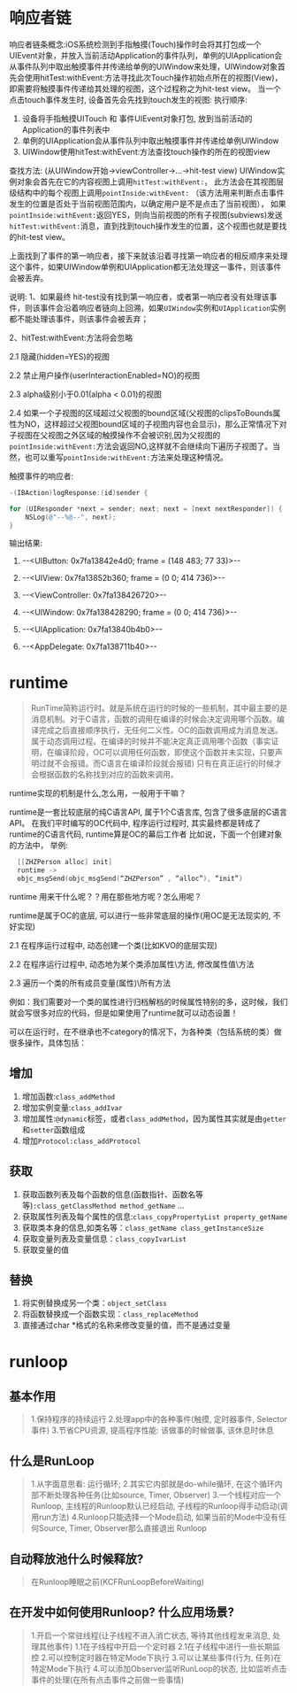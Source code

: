 # 响应者链

响应者链条概念:iOS系统检测到手指触摸(Touch)操作时会将其打包成一个UIEvent对象，并放入当前活动Application的事件队列，单例的UIApplication会从事件队列中取出触摸事件并传递给单例的UIWindow来处理，UIWindow对象首先会使用hitTest:withEvent:方法寻找此次Touch操作初始点所在的视图(View)，即需要将触摸事件传递给其处理的视图，这个过程称之为hit-test view。
当一个点击touch事件发生时, 设备首先会先找到touch发生的视图: 
执行顺序: 
1. 设备将手指触摸UITouch 和 事件UIEvent对象打包, 放到当前活动的Application的事件列表中 
2. 单例的UIApplication会从事件队列中取出触摸事件并传递给单例UIWindow 
3. UIWindow使用hitTest:withEvent:方法查找touch操作的所在的视图view

查找方法: (从UIWindow开始->viewController->...->hit-test view)
UIWindow实例对象会首先在它的内容视图上调用`hitTest:withEvent:`，
此方法会在其视图层级结构中的每个视图上调用`pointInside:withEvent:`
（该方法用来判断点击事件发生的位置是否处于当前视图范围内，以确定用户是不是点击了当前视图），
如果`pointInside:withEvent:`返回YES，则向当前视图的所有子视图(subviews)发送`hitTest:withEvent:`消息，直到找到touch操作发生的位置，这个视图也就是要找的hit-test view。



上面找到了事件的第一响应者，接下来就该沿着寻找第一响应者的相反顺序来处理这个事件，如果UIWindow单例和UIApplication都无法处理这一事件，则该事件会被丢弃。

说明: 
1、如果最终 hit-test没有找到第一响应者，或者第一响应者没有处理该事件，则该事件会沿着响应者链向上回溯，如果`UIWindow`实例和`UIApplication`实例都不能处理该事件，则该事件会被丢弃；

2、hitTest:withEvent:方法将会忽略

2.1 隐藏(hidden=YES)的视图

2.2 禁止用户操作(userInteractionEnabled=NO)的视图

2.3 alpha级别小于0.01(alpha < 0.01)的视图

2.4 如果一个子视图的区域超过父视图的bound区域(父视图的clipsToBounds属性为NO，这样超过父视图bound区域的子视图内容也会显示)，那么正常情况下对子视图在父视图之外区域的触摸操作不会被识别,因为父视图的`pointInside:withEvent:`方法会返回NO,这样就不会继续向下遍历子视图了。当然，也可以重写`pointInside:withEvent:`方法来处理这种情况。

触摸事件的响应者:

```objective-c
-(IBAction)logResponse:(id)sender {

for (UIResponder *next = sender; next; next = [next nextResponder]) {
    NSLog(@"--%@--", next);
}
```



输出结果:

1. --<UIButton: 0x7fa13842e4d0; frame = (148 483; 77 33)>--

2. --<UIView: 0x7fa13852b360; frame = (0 0; 414 736)>--

3. --<ViewController: 0x7fa138426720>--

4. --<UIWindow: 0x7fa138428290; frame = (0 0; 414 736)>--

5. --<UIApplication: 0x7fa13840b4b0>--

6. --<AppDelegate: 0x7fa138711b40>--

# runtime
>RunTime简称运行时。就是系统在运行的时候的一些机制，其中最主要的是消息机制。对于C语言，函数的调用在编译的时候会决定调用哪个函数。编译完成之后直接顺序执行，无任何二义性。OC的函数调用成为消息发送。属于动态调用过程。在编译的时候并不能决定真正调用哪个函数（事实证明，在编译阶段，OC可以调用任何函数，即使这个函数并未实现，只要声明过就不会报错。而C语言在编译阶段就会报错) 只有在真正运行的时候才会根据函数的名称找到对应的函数来调用。

runtime实现的机制是什么,怎么用，一般用于干嘛？

  runtime是一套比较底层的纯C语言API, 属于1个C语言库, 包含了很多底层的C语言API。 
  在我们平时编写的OC代码中, 程序运行过程时, 其实最终都是转成了runtime的C语言代码, runtime算是OC的幕后工作者 
  比如说，下面一个创建对象的方法中， 
  举例:
```objective-c
  [[ZHZPerson alloc] init] 
  runtime -> 
  objc_msgSend(objc_msgSend(“ZHZPerson” , “alloc”), “init”)
```

  runtime 用来干什么呢？？用在那些地方呢？怎么用呢？

  runtime是属于OC的底层, 可以进行一些非常底层的操作(用OC是无法现实的, 不好实现)

  2.1 在程序运行过程中, 动态创建一个类(比如KVO的底层实现)

  2.2 在程序运行过程中, 动态地为某个类添加属性\方法, 修改属性值\方法

  2.3 遍历一个类的所有成员变量(属性)\所有方法

  例如：我们需要对一个类的属性进行归档解档的时候属性特别的多，这时候，我们就会写很多对应的代码，但是如果使用了runtime就可以动态设置！

  可以在运行时，在不继承也不category的情况下，为各种类（包括系统的类）做很多操作，具体包括：

## 增加

  1. 增加函数:`class_addMethod`
  2. 增加实例变量:`class_addIvar`
  3. 增加属性:`@dynamic`标签，或者`class_addMethod`，因为属性其实就是由`getter`和`setter`函数组成
  4. 增加`Protocol:class_addProtocol`


## 获取

  1. 获取函数列表及每个函数的信息(函数指针、函数名等等)`:class_getClassMethod method_getName` ...
  2. 获取属性列表及每个属性的信息:`class_copyPropertyList property_getName`
  3. 获取类本身的信息,如类名等：`class_getName class_getInstanceSize`
  4. 获取变量列表及变量信息：`class_copyIvarList`
  5. 获取变量的值

## 替换

  1. 将实例替换成另一个类：`object_setClass`
  2. 将函数替换成一个函数实现：`class_replaceMethod`
  3. 直接通过char *格式的名称来修改变量的值，而不是通过变量

# runloop


## 基本作用

>1.保持程序的持续运行
2.处理app中的各种事件(触摸, 定时器事件, Selector事件)
3.节省CPU资源, 提高程序性能: 该做事的时候做事, 该休息时休息

## 什么是RunLoop

>1.从字面意思看: 运行循环;
2.其实它内部就是do-while循环, 在这个循环内部不断处理各种任务(比如source, Timer, Observer)
3.一个线程对应一个Runloop, 主线程的Runloop默认已经启动, 子线程的Runloop得手动启动(调用run方法)
4.Runloop只能选择一个Mode启动, 如果当前的Mode中没有任何Source, Timer, Observer那么直接退出
Runloop

## 自动释放池什么时候释放?

>在Runloop睡眠之前(KCFRunLoopBeforeWaiting)

## 在开发中如何使用Runloop? 什么应用场景?

>1.开启一个常驻线程(让子线程不进入消亡状态, 等待其他线程发来消息, 处理其他事件) 
1.1在子线程中开启一个定时器 
2.1在子线程中进行一些长期监控
2.可以控制定时器在特定Mode下执行
3.可以让某些事件(行为, 任务)在特定Mode下执行
4.可以添加Observer监听RunLoop的状态, 比如监听点击事件的处理(在所有点击事件之前做一些事情)
